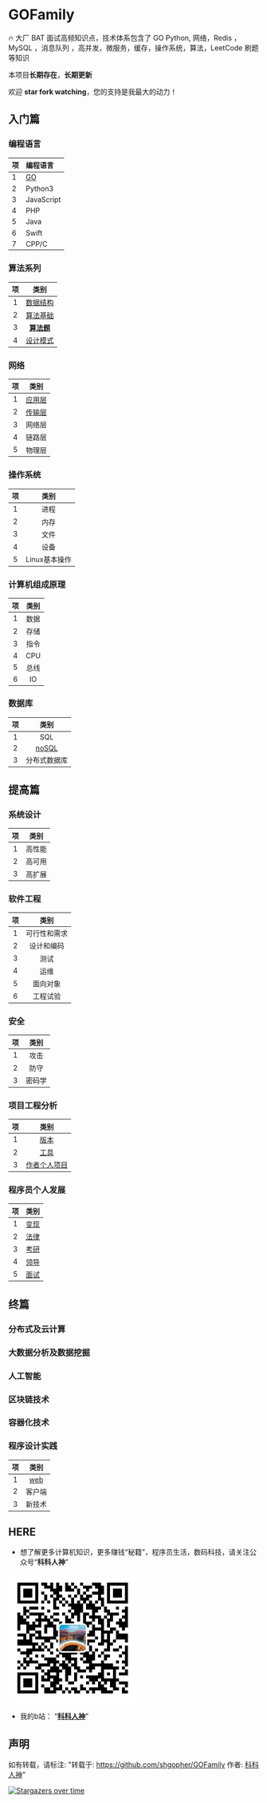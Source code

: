 # GOFamily
🔥 大厂 BAT 面试高频知识点，技术体系包含了  GO Python, 网络，Redis ，MySQL ，消息队列 ，高并发，微服务，缓存，操作系统，算法，LeetCode 刷题等知识

本项目**长期存在**，**长期更新**

欢迎 **star fork watching**，您的支持是我最大的动力！

## 入门篇
### 编程语言

|项|编程语言|
|:---|:---|
|1|[GO](./入门篇/编程语言/go)|
|2|Python3|
|3|JavaScript|
|4|PHP|
|5|Java|
|6|Swift|
|7|CPP/C|
### 算法系列

|项|类别|
|:---:|:---:|
|1|[数据结构](./入门篇/算法/数据结构)|
|2|[算法基础](./入门篇/算法/算法)|
|3|[**算法题**](./入门篇/算法/算法题)|
|4|[设计模式](./入门篇/算法/设计模式)|
### 网络
|项|类别|
|:---:|:---:|
|1|[应用层](./入门篇/网络/应用层)|
|2|[传输层](./入门篇/网络/传输层)|
|3|网络层|
|4|链路层|
|5|物理层|
### 操作系统
|项|类别|
|:---:|:---:|
|1|进程|
|2|内存|
|3|文件|
|4|设备|
|5|Linux基本操作|
### 计算机组成原理
|项|类别|
|:---:|:---:|
|1|数据|
|2|存储|
|3|指令|
|4|CPU|
|5|总线|
|6|IO|
### 数据库
|项|类别|
|:---:|:---:|
|1|SQL|
|2|[noSQL](./入门篇/数据库/nosql)|
|3|分布式数据库|
## 提高篇
### 系统设计
|项|类别|
|:---:|:---:|
|1|高性能|
|2|高可用|
|3|高扩展|
### 软件工程
|项|类别|
|:---:|:---:|
|1|可行性和需求|
|2|设计和编码|
|3|测试|
|4|运维|
|5|面向对象|
|6|工程试验|
### 安全
|项|类别|
|:---:|:---:|
|1|攻击|
|2|防守|
|3|密码学|
### 项目工程分析
|项|类别|
|:---:|:---:|
|1|[版本](./提高篇/项目工程分析/版本管理工具)|
|2|[工具](./提高篇/项目工程分析/开发工具)|
|3|[作者个人项目](./提高篇/项目工程分析/作者个人项目)|
### 程序员个人发展
|项|类别|
|:---:|:---:|
|1|[变现](./提高篇/程序员个人发展/变现能力)|
|2|[法律](./提高篇/程序员个人发展/法律知识)|
|3|[考研](./提高篇/程序员个人发展/考研)|
|4|[领导](./提高篇/程序员个人发展/领导能力)|
|5|[面试](./提高篇/程序员个人发展/面试)|
## 终篇
### 分布式及云计算
### 大数据分析及数据挖掘
### 人工智能
### 区块链技术
### 容器化技术
### 程序设计实践
|项|类别|
|:---:|:---:|
|1|[web](./终篇/程序设计实践/web)|
|2|客户端|
|3|新技术|

## HERE
- 想了解更多计算机知识，更多赚钱“秘籍”，程序员生活，数码科技，请关注公众号“**科科人神**” 

![p](./joinUsW.jpg)

- 我的b站： “**[科科人神](https://space.bilibili.com/478621088)**”

## 声明
如有转载，请标注: "转载于: https://github.com/shgopher/GOFamily  作者: [科科人神](https://shgopher.github.io)"

[![Stargazers over time](https://starchart.cc/googege/GOFamily.svg)](https://starchart.cc/googege/GOFamily)
